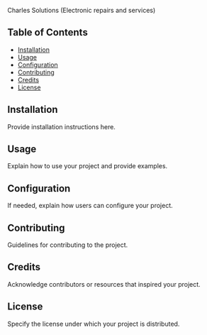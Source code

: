 Charles Solutions (Electronic repairs and services)


## Table of Contents

- [Installation](#installation)
- [Usage](#usage)
- [Configuration](#configuration)
- [Contributing](#contributing)
- [Credits](#credits)
- [License](#license)

## Installation

Provide installation instructions here.

## Usage

Explain how to use your project and provide examples.

## Configuration

If needed, explain how users can configure your project.

## Contributing

Guidelines for contributing to the project.

## Credits

Acknowledge contributors or resources that inspired your project.

## License

Specify the license under which your project is distributed.

